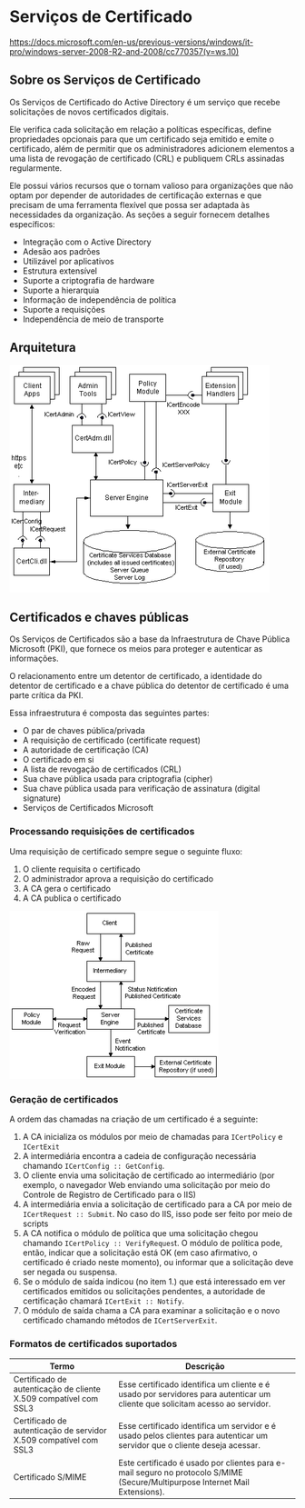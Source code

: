 # Serviços de Certificado

https://docs.microsoft.com/en-us/previous-versions/windows/it-pro/windows-server-2008-R2-and-2008/cc770357(v=ws.10)

## Sobre os Serviços de Certificado

Os Serviços de Certificado do Active Directory é um serviço que recebe solicitações de novos certificados digitais.

Ele verifica cada solicitação em relação a políticas específicas, define propriedades opcionais para que um certificado seja emitido e emite o certificado, além de permitir que os administradores adicionem elementos a uma lista de revogação de certificado (CRL) e publiquem CRLs assinadas regularmente.

Ele possui vários recursos que o tornam valioso para organizações que não optam por depender de autoridades de certificação externas e que precisam de uma ferramenta flexível que possa ser adaptada às necessidades da organização. As seções a seguir fornecem detalhes específicos:

- Integração com o Active Directory
- Adesão aos padrões
- Utilizável por aplicativos
- Estrutura extensível
- Suporte a criptografia de hardware
- Suporte a hierarquia
- Informação de independência de política
- Suporte a requisições
- Independência de meio de transporte

## Arquitetura

![Cert API](/mdwiki/pages/kb/microsoft/adcs/certapi.png)

## Certificados e chaves públicas

Os Serviços de Certificados são a base da Infraestrutura de Chave Pública Microsoft (PKI), que fornece os meios para proteger e autenticar as informações.

O relacionamento entre um detentor de certificado, a identidade do detentor de certificado e a chave pública do detentor de certificado é uma parte crítica da PKI.

Essa infraestrutura é composta das seguintes partes:

- O par de chaves pública/privada
- A requisição de certificado (certificate request)
- A autoridade de certificação (CA)
- O certificado em si
- A lista de revogação de certificados (CRL)
- Sua chave pública usada para criptografia (cipher)
- Sua chave pública usada para verificação de assinatura (digital signature)
- Serviços de Certificados Microsoft

### Processando requisições de certificados

Uma requisição de certificado sempre segue o seguinte fluxo:

1. O cliente requisita o certificado
2. O administrador aprova a requisição do certificado
3. A CA gera o certificado
4. A CA publica o certificado

![Cert Flow](/mdwiki/pages/kb/microsoft/adcs/certflow.png)

### Geração de certificados

A ordem das chamadas na criação de um certificado é a seguinte:

1. A CA inicializa os módulos por meio de chamadas para ```ICertPolicy``` e ```ICertExit```
2. A intermediária encontra a cadeia de configuração necessária chamando ```ICertConfig :: GetConfig```.
3. O cliente envia uma solicitação de certificado ao intermediário (por exemplo, o navegador Web enviando uma solicitação por meio do Controle de Registro de Certificado para o IIS)
4. A intermediária envia a solicitação de certificado para a CA por meio de ```ICertRequest :: Submit```. No caso do IIS, isso pode ser feito por meio de scripts
5. A CA notifica o módulo de política que uma solicitação chegou chamando ```ICertPolicy :: VerifyReques```t. O módulo de política pode, então, indicar que a solicitação está OK (em caso afirmativo, o certificado é criado neste momento), ou informar que a solicitação deve ser negada ou suspensa.
6. Se o módulo de saída indicou (no item 1.) que está interessado em ver certificados emitidos ou solicitações pendentes, a autoridade de certificação chamará ```ICertExit :: Notify```.
7. O módulo de saída chama a CA para examinar a solicitação e o novo certificado chamando métodos de ```ICertServerExit```.

### Formatos de certificados suportados

Termo       | Descrição
------------|----------
Certificado de autenticação de cliente X.509 compatível com SSL3 | Esse certificado identifica um cliente e é usado por servidores para autenticar um cliente que solicitam acesso ao servidor.
Certificado de autenticação de servidor X.509 compatível com SSL3 | Esse certificado identifica um servidor e é usado pelos clientes para autenticar um servidor que o cliente deseja acessar.
Certificado S/MIME | Este certificado é usado por clientes para e-mail seguro no protocolo S/MIME (Secure/Multipurpose Internet Mail Extensions).
